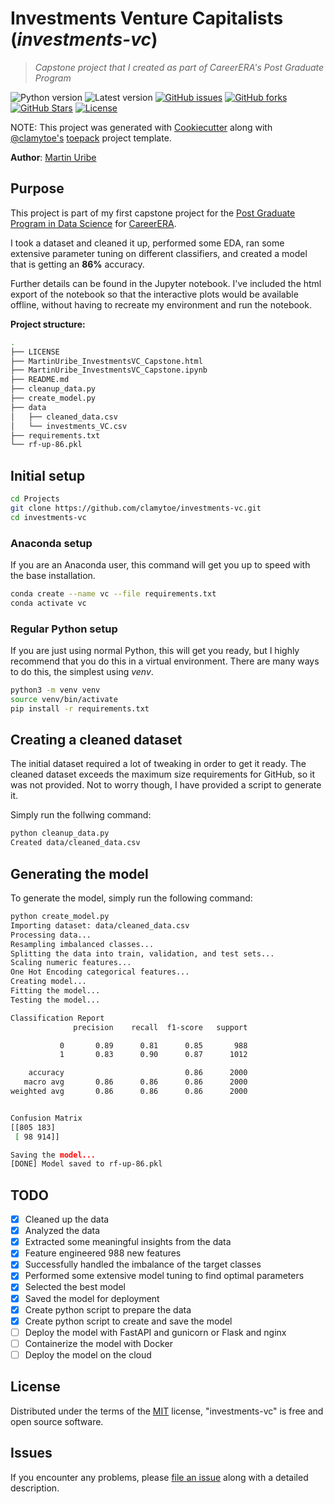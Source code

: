 # Investments Venture Capitalists (*investments-vc*)

> *Capstone project that I created as part of CareerERA's Post Graduate Program*

![Python version][python-version]
![Latest version][latest-version]
[![GitHub issues][issues-image]][issues-url]
[![GitHub forks][fork-image]][fork-url]
[![GitHub Stars][stars-image]][stars-url]
[![License][license-image]][license-url]

NOTE: This project was generated with [Cookiecutter](https://github.com/audreyr/cookiecutter) along with [@clamytoe's](https://github.com/clamytoe) [toepack](https://github.com/clamytoe/toepack) project template.

**Author**: [Martin Uribe](clamytoe@gmail.com)

## Purpose

This project is part of my first capstone project for the [Post Graduate Program in Data Science](https://www.careerera.com/data-science/post-graduate-program-in-data-science) for [CareerERA](https://www.careerera.com/).

I took a dataset and cleaned it up, performed some EDA, ran some extensive parameter tuning on different classifiers, and created a model that is getting an **86%** accuracy.

Further details can be found in the Jupyter notebook. I've included the html export of the notebook so that the interactive plots would be available offline, without having to recreate my environment and run the notebook.

**Project structure:**

```bash
.
├── LICENSE
├── MartinUribe_InvestmentsVC_Capstone.html
├── MartinUribe_InvestmentsVC_Capstone.ipynb
├── README.md
├── cleanup_data.py
├── create_model.py
├── data
│   ├── cleaned_data.csv
│   └── investments_VC.csv
├── requirements.txt
└── rf-up-86.pkl
```

## Initial setup

```zsh
cd Projects
git clone https://github.com/clamytoe/investments-vc.git
cd investments-vc
```

### Anaconda setup

If you are an Anaconda user, this command will get you up to speed with the base installation.

```zsh
conda create --name vc --file requirements.txt
conda activate vc
```

### Regular Python setup

If you are just using normal Python, this will get you ready, but I highly recommend that you do this in a virtual environment.
There are many ways to do this, the simplest using *venv*.

```zsh
python3 -m venv venv
source venv/bin/activate
pip install -r requirements.txt
```

## Creating a cleaned dataset

The initial dataset required a lot of tweaking in order to get it ready. The cleaned dataset exceeds the maximum size requirements for GitHub, so it was not provided. Not to worry though, I have provided a script to generate it.

Simply run the follwing command:

```bash
python cleanup_data.py
Created data/cleaned_data.csv
```

## Generating the model

To generate the model, simply run the following command:

```bash
python create_model.py
Importing dataset: data/cleaned_data.csv
Processing data...
Resampling imbalanced classes...
Splitting the data into train, validation, and test sets...
Scaling numeric features...
One Hot Encoding categorical features...
Creating model...
Fitting the model...
Testing the model...

Classification Report
              precision    recall  f1-score   support

           0       0.89      0.81      0.85       988
           1       0.83      0.90      0.87      1012

    accuracy                           0.86      2000
   macro avg       0.86      0.86      0.86      2000
weighted avg       0.86      0.86      0.86      2000


Confusion Matrix
[[805 183]
 [ 98 914]]

Saving the model...
[DONE] Model saved to rf-up-86.pkl
```

## TODO

* [X] Cleaned up the data
* [X] Analyzed the data
* [X] Extracted some meaningful insights from the data
* [X] Feature engineered 988 new features
* [X] Successfully handled the imbalance of the target classes
* [X] Performed some extensive model tuning to find optimal parameters
* [X] Selected the best model
* [X] Saved the model for deployment
* [X] Create python script to prepare the data
* [X] Create python script to create and save the model
* [ ] Deploy the model with FastAPI and gunicorn or Flask and nginx
* [ ] Containerize the model with Docker
* [ ] Deploy the model on the cloud

## License

Distributed under the terms of the [MIT](https://opensource.org/licenses/MIT) license, "investments-vc" is free and open source software.

## Issues

If you encounter any problems, please [file an issue](https://github.com/clamytoe/toepack/issues) along with a detailed description.

[python-version]:https://img.shields.io/badge/python-3.9.15-brightgreen.svg
[latest-version]:https://img.shields.io/badge/version-0.1.0-blue.svg
[issues-image]:https://img.shields.io/github/issues/clamytoe/investments-vc.svg
[issues-url]:https://github.com/clamytoe/investments-vc/issues
[fork-image]:https://img.shields.io/github/forks/clamytoe/investments-vc.svg
[fork-url]:https://github.com/clamytoe/investments-vc/network
[stars-image]:https://img.shields.io/github/stars/clamytoe/investments-vc.svg
[stars-url]:https://github.com/clamytoe/investments-vc/stargazers
[license-image]:https://img.shields.io/github/license/clamytoe/investments-vc.svg
[license-url]:https://github.com/clamytoe/investments-vc/blob/master/LICENSE
